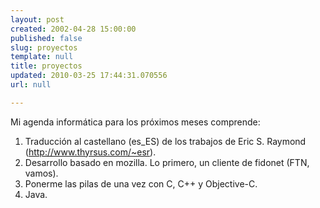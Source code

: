 ```yaml
---
layout: post
created: 2002-04-28 15:00:00
published: false
slug: proyectos
template: null
title: proyectos
updated: 2010-03-25 17:44:31.070556
url: null

---
```


Mi agenda inform&aacute;tica para los pr&oacute;ximos meses comprende:
1. Traducci&oacute;n al castellano (es_ES) de los trabajos de Eric S. Raymond (<a href="http://www.thyrsus.com/~esr">http://www.thyrsus.com/~esr</a>).
2. Desarrollo basado en mozilla. Lo primero, un cliente de fidonet (FTN, vamos).
3. Ponerme las pilas de una vez con C, C++ y Objective-C.
4. Java.



